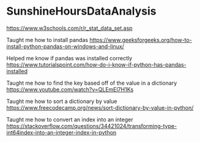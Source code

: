 # SunshineHoursDataAnalysis

https://www.w3schools.com/r/r_stat_data_set.asp 

Taught me how to install pandas
https://www.geeksforgeeks.org/how-to-install-python-pandas-on-windows-and-linux/ 

Helped me know if pandas was installed correctly
https://www.tutorialspoint.com/how-do-i-know-if-python-has-pandas-installed 

Taught me how to find the key based off of the value in a dictionary
https://www.youtube.com/watch?v=QLEmEl7H1Ks 

Taught me how to sort a dictionary by value
https://www.freecodecamp.org/news/sort-dictionary-by-value-in-python/

Taught me how to convert an index into an integer
https://stackoverflow.com/questions/34421024/transforming-type-int64index-into-an-integer-index-in-python
